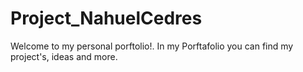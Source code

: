 # Project_NahuelCedres
Welcome to my personal porftolio!. In my Porftafolio you can find my project's, ideas and more. 
